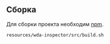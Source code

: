 ## Сборка

Для сборки проекта необходим [npm](https://www.npmjs.com/).

```
resources/wda-inspector/src/build.sh
```
